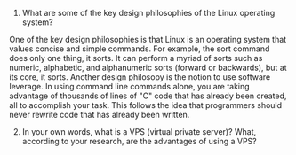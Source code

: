 1. What are some of the key design philosophies of the Linux operating system?

One of the key design philosophies is that Linux is an operating system that values concise and simple commands. For example, the sort command does only one thing, it sorts. It can perform a myriad of sorts such as numeric, alphabetic, and alphanumeric sorts (forward or backwards), but at its core, it sorts. Another design philosopy is the notion to use software leverage. In using command line commands alone, you are taking advantage of thousands of lines of "C" code that has already been created, all to accomplish your task. This follows the idea that programmers should never rewrite code that has already been written.

2. In your own words, what is a VPS (virtual private server)? What, according to your research, are the advantages of using a VPS?